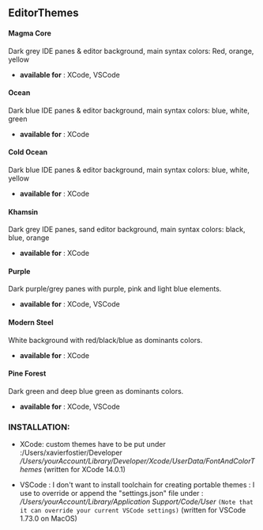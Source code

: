 ## EditorThemes

#### Magma Core
Dark grey IDE panes & editor background, main syntax colors: Red, orange, yellow
- **available for** : XCode, VSCode

#### Ocean
Dark blue IDE panes & editor background, main syntax colors: blue, white, green
- **available for** : XCode

#### Cold Ocean
Dark blue IDE panes & editor background, main syntax colors: blue, white, yellow
- **available for** : XCode

#### Khamsin
Dark grey IDE panes, sand editor background, main syntax colors: black, blue, orange
- **available for** : XCode

#### Purple
Dark purple/grey panes with purple, pink and light blue elements.
- **available for** : XCode, VSCode

#### Modern Steel
White background with red/black/blue as dominants colors.
- **available for** : XCode

#### Pine Forest
Dark green and deep blue green as dominants colors.
- **available for** : XCode, VSCode

### INSTALLATION: 

- XCode: custom themes have to be put under :/Users/xavierfostier/Developer
*/Users/yourAccount/Library/Developer/Xcode/UserData/FontAndColorThemes*
(written for XCode 14.0.1)

- VSCode : I don't want to install toolchain for creating portable themes :
I use to override or append the "settings.json" file under : 
*/Users/yourAccount/Library/Application Support/Code/User*
`(Note that it can override your current VSCode settings)`
(written for VSCode 1.73.0 on MacOS)

